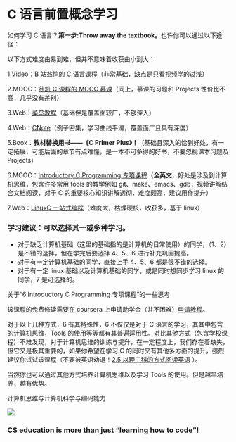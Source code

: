 # C 语言前置概念学习

如何学习 C 语言？<strong>第一步:Throw away the textbook。</strong>也许你可以通过以下途径：

以下方式难度由易到难，但并不意味着收获由小到大：

1.Video：[B 站翁恺的 C 语言课程](https://www.bilibili.com/video/BV1dr4y1n7vA)（非常基础，缺点是只看视频学的过浅）

<Bilibili bvid='BV1dr4y1n7vA'/>

2.MOOC：[翁凯 C 课程的 MOOC 慕课](https://www.icourse163.org/course/ZJU-9001)（同上，慕课的习题和 Projects 性价比不高，几乎没有差别）

3.Web：[菜鸟教程](https://www.runoob.com/cprogramming/c-tutorial.html)（基础但是覆盖面较广，不够深入）

4.Web：[CNote](https://github.com/coderit666/CNote)（例子密集，学习曲线平滑，覆盖面广且具有深度）

5.Book：<strong>教材替换用书——《C Primer Plus》！</strong>（基础且深入的恰到好处，有一定拓展，可能后面的章节有点难懂，是一本不可多得的好书，不要忽视课本习题及 Projects）

6.MOOC：[Introductory C Programming 专项课程](https://www.coursera.org/specializations/c-programming)（<strong>全英文</strong>，好处是涉及到计算机思维，包含许多常用 tools 的教学例如 git、make、emacs、gdb，视频讲解结合文档阅读，对于 C 的重要核心知识讲解透彻，难度颇高，建议用作提升）

7.Web：[LinuxC 一站式编程](https://akaedu.github.io/book/)（难度大，枯燥硬核，收获多，基于 linux）

### 学习建议：可以选择其一或多种学习。

- 对于缺乏计算机基础（这里的基础指的是计算机的日常使用）的同学，（1、2）是不错的选择，但在学完后要选择 4、5、6 进行补充巩固提高。
- 对于有一定计算机基础的同学，直接上手 4、5、6 都是很不错的选择。
- 对于有一定 linux 基础以及计算机基础的同学，或是同时想同步学习 linux 的同学，7 是可选择的。

关于“6.Introductory C Programming 专项课程”的一些思考

该课程的免费修读需要在 coursera 上申请助学金（并不困难）[申请教程](https://zhuanlan.zhihu.com/p/394479617)。

对于以上几种方式，6 有其特殊性，6 不仅仅是对于 C 语言的学习，其其中包含的计算机思维，Tools 的使用等等都有其普遍适用性。对比其他方式（包含学校课程）不难发现，对于计算机思维的训练与提升，在一定程度上，我们存在着缺失，但它又是极其重要的，如果你希望在学习 C 的同时又有其他多方面的提升，强烈建议你试试该课程（不要被英语劝退！[2.5 以理工科的方式阅读英语](../2.%E9%AB%98%E6%95%88%E5%AD%A6%E4%B9%A0/2.5%E4%BB%A5%E7%90%86%E5%B7%A5%E7%A7%91%E7%9A%84%E6%96%B9%E5%BC%8F%E9%98%85%E8%AF%BB%E8%8B%B1%E8%AF%AD.md) ）。

当然你也可以通过其他方式培养计算机思维以及学习 Tools 的使用。但是越早培养，越有优势。

计算机思维与计算机科学与编码能力

![](https://pic-hdu-cs-wiki-1307923872.cos.ap-shanghai.myqcloud.com/Hqzbbs6iYobnxWxz11Ocfa9gnHd.png)

### <strong>CS education is more than just “learning how to code”!</strong>
